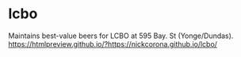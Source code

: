 # lcbo
Maintains best-value beers for LCBO at 595 Bay. St (Yonge/Dundas).
https://htmlpreview.github.io/?https://nickcorona.github.io/lcbo/

